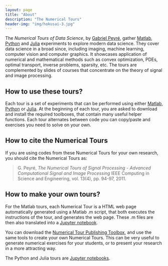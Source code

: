 ```yaml
---
layout: page
title: "About"
description: "The Numerical Tours"
header-img: "img/hokusai-3.jpg"
---
```


The *Numerical Tours of Data Science*, by [Gabriel Peyré](contact/), gather [Matlab](https://au.mathworks.com/products/matlab.html), [Python](https://www.python.org/) and [Julia](https://julialang.org/) experiments to explore modern data science.
They cover data science in a broad since, including imaging, machine learning, computer vision and computer graphics.
It showcases application of numerical and mathematical methods such as convex optimization, PDEs, optimal transport, inverse problems, sparsity, etc. 
The tours are complemented by slides of courses that concentrate on the theory of  signal and image processing.

How to use these tours?
-------------------

Each tour is a set of experiments that can be performed using
either [Matlab](https://au.mathworks.com/products/matlab.html), [Python](https://www.python.org/) or [Julia](https://julialang.org/).
At the beginning of each tour,
you are asked to download and install the required toolboxes, that contain many useful helper functions. Each tour alternates between code you can copy/paste and exercises you need to solve on your own.

How to cite the Numerical Tours
-------------------

If you are using codes from these Numerical Tours for your own research, you should cite the Numerical Tours as:

> G. Peyré, *The Numerical Tours of Signal Processing - Advanced Computational Signal and Image Processing*
> IEEE Computing in Science and Engineering, vol. 13(4), pp. 94-97, 2011.


How to make your own tours?
-------------------

For the Matlab tours, each Numerical Tour is a HTML web page automatically generated using a Matlab .m script, that both executes the instructions of the tour, and generates the web page. These .m files are then also translated into a [Jupyter notebook](http://jupyter.org/).

You can download the [Numerical Tour Publishing Toolbox](tours/toolbox_publishing.zip), and use the same tools to create your own Numerical Tours. This can be very useful to generate numerical exercises for your students, or to present your research in a more attracting way.

The Python and Julia tours are [Jupyter notebooks](http://jupyter.org/).
